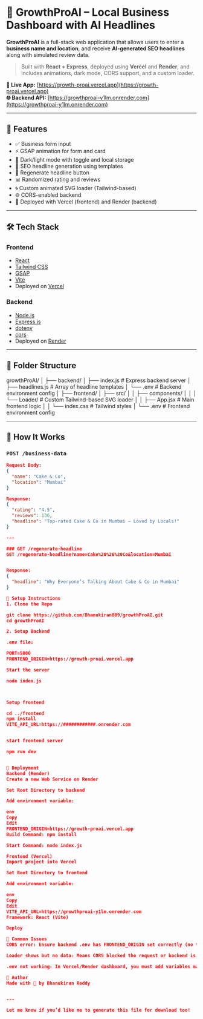 # 🚀 GrowthProAI – Local Business Dashboard with AI Headlines

**GrowthProAI** is a full-stack web application that allows users to enter a **business name and location**, and receive **AI-generated SEO headlines** along with simulated review data.

> Built with **React + Express**, deployed using **Vercel** and **Render**, and includes animations, dark mode, CORS support, and a custom loader.

**🔗 Live App:** [https://growth-proai.vercel.app](https://growth-proai.vercel.app)  
**🌐 Backend API:** [https://growthproai-y1lm.onrender.com](https://growthproai-y1lm.onrender.com)

---

## 🌟 Features

- ✅ Business form input
- ⚡️ GSAP animation for form and card
- 🌙 Dark/light mode with toggle and local storage
- 💬 SEO headline generation using templates
- 🔁 Regenerate headline button
- 📊 Randomized rating and reviews
- 🌀 Custom animated SVG loader (Tailwind-based)
- 🌐 CORS-enabled backend
- 🚀 Deployed with Vercel (frontend) and Render (backend)

---

## 🛠 Tech Stack

### Frontend

- [React](https://reactjs.org/)
- [Tailwind CSS](https://tailwindcss.com/)
- [GSAP](https://greensock.com/gsap/)
- [Vite](https://vitejs.dev/)
- Deployed on [Vercel](https://vercel.com/)

### Backend

- [Node.js](https://nodejs.org/)
- [Express.js](https://expressjs.com/)
- [dotenv](https://www.npmjs.com/package/dotenv)
- [cors](https://www.npmjs.com/package/cors)
- Deployed on [Render](https://render.com/)

---

## 📁 Folder Structure

growthProAI/
│
├── backend/
│ ├── index.js # Express backend server
│ ├── headlines.js # Array of headline templates
│ └── .env # Backend environment config
│
├── frontend/
│ ├── src/
│ │ ├── components/
│ │ │ └── Loader/ # Custom Tailwind-based SVG loader
│ │ ├── App.jsx # Main frontend logic
│ │ └── index.css # Tailwind styles
│ └── .env # Frontend environment config


---

## 🧠 How It Works

### `POST /business-data`

```json
Request Body:
{
  "name": "Cake & Co",
  "location": "Mumbai"
}

Response:
{
  "rating": "4.5",
  "reviews": 136,
  "headline": "Top-rated Cake & Co in Mumbai – Loved by Locals!"
}

---

### GET /regenerate-headline
GET /regenerate-headline?name=Cake%20%26%20Co&location=Mumbai


Response:
{
  "headline": "Why Everyone’s Talking About Cake & Co in Mumbai"
}

🔧 Setup Instructions
1. Clone the Repo

git clone https://github.com/Bhanukiran889/growthProAI.git
cd growthProAI

2. Setup Backend

.env file:

PORT=5000
FRONTEND_ORIGIN=https://growth-proai.vercel.app

Start the server

node index.js



Setup frontend

cd ../frontend
npm install
VITE_API_URL=https://############.onrender.com


start frontend server 

npm run dev


🚀 Deployment
Backend (Render)
Create a new Web Service on Render

Set Root Directory to backend

Add environment variable:

env
Copy
Edit
FRONTEND_ORIGIN=https://growth-proai.vercel.app
Build Command: npm install

Start Command: node index.js

Frontend (Vercel)
Import project into Vercel

Set Root Directory to frontend

Add environment variable:

env
Copy
Edit
VITE_API_URL=https://growthproai-y1lm.onrender.com
Framework: React (Vite)

Deploy

🐞 Common Issues
CORS error: Ensure backend .env has FRONTEND_ORIGIN set correctly (no trailing slash)

Loader shows but no data: Means CORS blocked the request or backend is down

.env not working: In Vercel/Render dashboard, you must add variables manually — they are not read from .env in build.

🙋 Author
Made with 💙 by Bhanukiran Reddy


---

Let me know if you’d like me to generate this file for download too!
